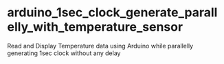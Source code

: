 # arduino_1sec_clock_generate_parallelly_with_temperature_sensor
Read and Display Temperature data using Arduino while parallelly generating 1sec clock without any delay

